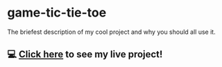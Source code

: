 # game-tic-tie-toe
The briefest description of my cool project and why you should all use it.

## :computer: [Click here](https://angelalicareer.github.io/game-tic-tie-toe/index.html) to see my live project!
